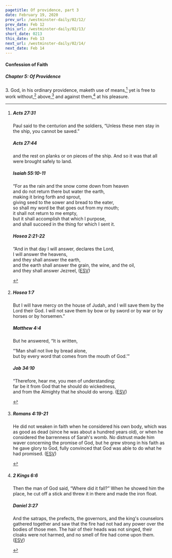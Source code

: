 ```yaml
---
pagetitle: Of providence, part 3
date: February 19, 2020
prev_url: /westminster-daily/02/12/
prev_date: Feb 12
this_url: /westminster-daily/02/13/
short_date: 0213
this_date: Feb 13
next_url: /westminster-daily/02/14/
next_date: Feb 14
---
```


#### Confession of Faith

##### Chapter 5: Of Providence

3\. God, in his ordinary providence, maketh use of means,[^fnref:wcf1] yet is free to work without,[^fnref:wcf2] above,[^fnref:wcf3] and against them,[^fnref:wcf4] at his pleasure.

[^fnref:wcf1]: <div class="esv"><h5>Acts 27:31</h5> <div class="esv-text"><p id="p44027031.01-1">Paul said to the centurion and the soldiers, &#8220;Unless these men stay in the ship, you cannot be saved.&#8221;</p> </div><h5>Acts 27:44</h5> <div class="esv-text"><p id="p44027044.01-2">and the rest on planks or on pieces of the ship. And so it was that all were brought safely to land.</p> </div><h5>Isaiah 55:10-11</h5> <div class="esv-text"><div class="block-indent"> <p class="line-group" id="p23055010.01-3">&#8220;For as the rain and the snow come down from heaven<br /> <span class="indent"></span>and do not return there but water the earth,<br /> making it bring forth and sprout,<br /> <span class="indent"></span>giving seed to the sower and bread to the eater,<br />  so shall my word be that goes out from my mouth;<br /> <span class="indent"></span>it shall not return to me empty,<br /> but it shall accomplish that which I purpose,<br /> <span class="indent"></span>and shall succeed in the thing for which I sent it.</p> </div> </div><h5>Hosea 2:21-22</h5> <div class="esv-text"><div class="block-indent"> <p class="line-group" id="p28002021.01-4">&#8220;And in that day I will answer, declares the <span class="small-caps">Lord</span>,<br /> <span class="indent"></span>I will answer the heavens,<br /> <span class="indent"></span>and they shall answer the earth,<br />  and the earth shall answer the grain, the wine, and the oil,<br /> <span class="indent"></span>and they shall answer Jezreel,  (<a href="http://www.esv.org" class="copyright">ESV</a>)</p> </div> </div> </div>

[^fnref:wcf2]: <div class="esv"><h5>Hosea 1:7</h5> <div class="esv-text"><p id="p28001007.01-1">But I will have mercy on the house of Judah, and I will save them by the <span class="small-caps">Lord</span> their God. I will not save them by bow or by sword or by war or by horses or by horsemen.&#8221;</p> </div><h5>Matthew 4:4</h5> <div class="esv-text"><p id="p40004004.01-2">But he answered, <span class="woc">&#8220;It is written,</span></p> <div class="block-indent"> <p class="line-group" id="p40004004.07-2"><span class="woc">&#8220;&#8216;Man shall not live by bread alone,<br /> <span class="indent"></span>but by every word that comes from the mouth of God.&#8217;&#8221;</span></p> </div> </div><h5>Job 34:10</h5> <div class="esv-text"><div class="block-indent"> <p class="line-group" id="p18034010.01-3">&#8220;Therefore, hear me, you men of understanding:<br /> <span class="indent"></span>far be it from God that he should do wickedness,<br /> <span class="indent"></span>and from the Almighty that he should do wrong.  (<a href="http://www.esv.org" class="copyright">ESV</a>)</p> </div> </div> </div>

[^fnref:wcf3]: <div class="esv"><h5>Romans 4:19-21</h5> <div class="esv-text"><p id="p45004019.01-1">He did not weaken in faith when he considered his own body, which was as good as dead (since he was about a hundred years old), or when he considered the barrenness of Sarah's womb. No distrust made him waver concerning the promise of God, but he grew strong in his faith as he gave glory to God, fully convinced that God was able to do what he had promised.  (<a href="http://www.esv.org" class="copyright">ESV</a>)</p> </div> </div>

[^fnref:wcf4]: <div class="esv"><h5>2 Kings 6:6</h5> <div class="esv-text"><p id="p12006006.01-1">Then the man of God said, &#8220;Where did it fall?&#8221; When he showed him the place, he cut off a stick and threw it in there and made the iron float.</p> </div><h5>Daniel 3:27</h5> <div class="esv-text"><p id="p27003027.01-2">And the satraps, the prefects, the governors, and the king's counselors gathered together and saw that the fire had not had any power over the bodies of those men. The hair of their heads was not singed, their cloaks were not harmed, and no smell of fire had come upon them.  (<a href="http://www.esv.org" class="copyright">ESV</a>)</p> </div> </div>

